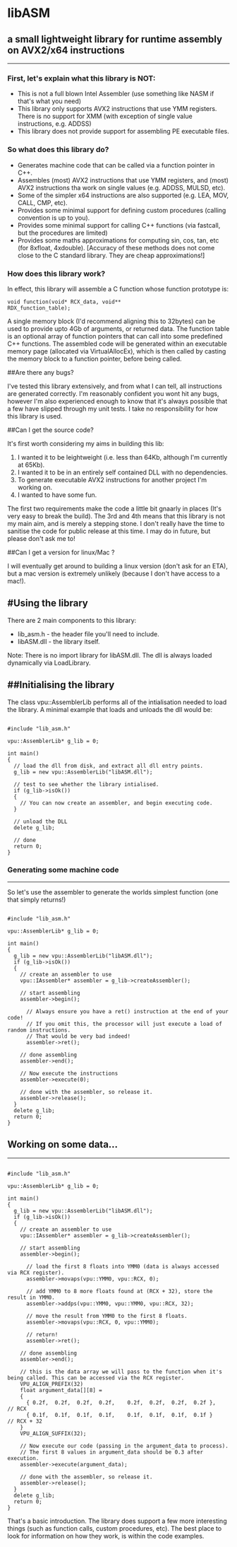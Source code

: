 # libASM 
## a small lightweight library for runtime assembly on AVX2/x64 instructions
------------------------

### First, let's explain what this library is NOT:

* This is not a full blown Intel Assembler (use something like NASM if that's what you need)
* This library only supports AVX2 instructions that use YMM registers. There is no support for XMM (with exception of single value instructions, e.g. ADDSS)
* This library does not provide support for assembling PE executable files.

### So what does this library do?

* Generates machine code that can be called via a function pointer in C++.
* Assembles (most) AVX2 instructions that use YMM registers, and (most) AVX2 instructions tha work on single values (e.g. ADDSS, MULSD, etc).
* Some of the simpler x64 instructions are also supported (e.g. LEA, MOV, CALL, CMP, etc).
* Provides some minimal support for defining custom procedures (calling convention is up to you).
* Provides some minimal support for calling C++ functions (via fastcall, but the procedures are limited)
* Provides some maths approximations for computing sin, cos, tan, etc (for 8xfloat, 4xdouble). [Accuracy of these methods does not come close to the C standard library. They are cheap approximations!]

### How does this library work?

In effect, this library will assemble a C function whose function prototype is:

  <code>void function(void* RCX_data, void** RDX_function_table);</code>

A single memory block (I'd recommend aligning this to 32bytes) can be used to provide upto 4Gb of arguments, or returned data. The function table is an optional array of function pointers that can call into some predefined C++ functions. The assembled code will be generated within an executable memory page (allocated via VirtualAllocEx), which is then called by casting the memory block to a function pointer, before being called.

##Are there any bugs?

I've tested this library extensively, and from what I can tell, all instructions are generated correctly. I'm reasonably confident you wont hit any bugs, however I'm also experienced enough to know that it's always possible that a few have slipped through my unit tests. I take no responsibility for how this library is used.

##Can I get the source code?

It's first worth considering my aims in building this lib:

1. I wanted it to be leightweight (i.e. less than 64Kb, although I'm currently at 65Kb).
2. I wanted it to be in an entirely self contained DLL with no dependencies.
3. To generate executable AVX2 instructions for another project I'm working on.
4. I wanted to have some fun.

The first two requirements make the code a little bit gnaarly in places (It's very easy to break the build). The 3rd and 4th means that this library is not my main aim, and is merely a stepping stone. I don't really have the time to sanitise the code for public release at this time. I may do in future, but please don't ask me to!

##Can I get a version for linux/Mac ?

I will eventually get around to building a linux version (don't ask for an ETA), but a mac version is extremely unlikely (because I don't have access to a mac!).

#Using the library
-----------------

There are 2 main components to this library:

* lib_asm.h  -  the header file you'll need to include.
* libASM.dll  - the library itself.

Note: There is no import library for libASM.dll. The dll is always loaded dynamically via LoadLibrary.


##Initialising the library
------------------------

The class vpu::AssemblerLib performs all of the intialisation needed to load the library. A minimal example that loads and unloads the dll would be:

<pre><code>
#include "lib_asm.h"

vpu::AssemblerLib* g_lib = 0;

int main()
{
  // load the dll from disk, and extract all dll entry points.
  g_lib = new vpu::AssemblerLib("libASM.dll");

  // test to see whether the library intialised.
  if (g_lib->isOk())
  {
    // You can now create an assembler, and begin executing code.
  }

  // unload the DLL
  delete g_lib;

  // done
  return 0;
}
</code></pre>

### Generating some machine code
---------------------------

So let's use the assembler to generate the worlds simplest function (one that simply returns!)

<pre><code>
#include "lib_asm.h"

vpu::AssemblerLib* g_lib = 0;

int main()
{
  g_lib = new vpu::AssemblerLib("libASM.dll");
  if (g_lib->isOk())
  {
    // create an assembler to use
    vpu::IAssembler* assembler = g_lib->createAssembler();

    // start assembling
    assembler->begin();

      // Always ensure you have a ret() instruction at the end of your code!
      // If you omit this, the processor will just execute a load of random instructions.
      // That would be very bad indeed!
      assembler->ret();

    // done assembling
    assembler->end();

    // Now execute the instructions
    assembler->execute(0);

    // done with the assembler, so release it.
    assembler->release();
  }
  delete g_lib;
  return 0;
}
</code></pre>

## Working on some data...
-----------------

<pre><code>
#include "lib_asm.h"

vpu::AssemblerLib* g_lib = 0;

int main()
{
  g_lib = new vpu::AssemblerLib("libASM.dll");
  if (g_lib->isOk())
  {
    // create an assembler to use
    vpu::IAssembler* assembler = g_lib->createAssembler();

    // start assembling
    assembler->begin();

      // load the first 8 floats into YMM0 (data is always accessed via RCX register).
      assembler->movaps(vpu::YMM0, vpu::RCX, 0);

      // add YMM0 to 8 more floats found at (RCX + 32), store the result in YMM0.
      assembler->addps(vpu::YMM0, vpu::YMM0, vpu::RCX, 32);

      // move the result from YMM0 to the first 8 floats.
      assembler->movaps(vpu::RCX, 0, vpu::YMM0);

      // return!
      assembler->ret();

    // done assembling
    assembler->end();

    // this is the data array we will pass to the function when it's being called. This can be accessed via the RCX register.
    VPU_ALIGN_PREFIX(32)
    float argument_data[][8] =
    {
      { 0.2f,  0.2f,  0.2f,  0.2f,    0.2f,  0.2f,  0.2f,  0.2f },   // RCX
      { 0.1f,  0.1f,  0.1f,  0.1f,    0.1f,  0.1f,  0.1f,  0.1f }    // RCX + 32
    }
    VPU_ALIGN_SUFFIX(32);

    // Now execute our code (passing in the argument_data to process).
    // The first 8 values in argument_data should be 0.3 after execution.
    assembler->execute(argument_data);

    // done with the assembler, so release it.
    assembler->release();
  }
  delete g_lib;
  return 0;
}
</code></pre>

That's a basic introduction. The library does support a few more interesting things (such as function calls, custom procedures, etc). The best place to look for information on how they work, is within the code examples.
